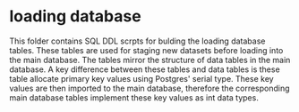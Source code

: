 # loading database

This folder contains SQL DDL scrpts for bulding the loading database tables. These tables are used for staging new datasets before loading into the main database. The tables mirror the structure of data tables in the main database. A key difference between these tables and data tables is these table allocate primary key values using Postgres' serial type. These key values are then imported to the main database, therefore the corresponding main database tables implement these key values as int data types. 
